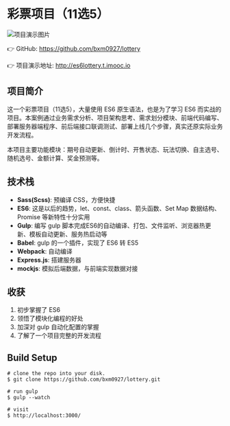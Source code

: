 
# 彩票项目（11选5）

![项目演示图片](http://oph264zoo.bkt.clouddn.com/17-7-3/87703335.jpg)

👉 GitHub: https://github.com/bxm0927/lottery

👉 项目演示地址: http://es6lottery.t.imooc.io

## 项目简介

这一个彩票项目（11选5），大量使用 ES6 原生语法，也是为了学习 ES6 而实战的项目。本案例通过业务需求分析、项目架构思考、需求划分模块、前端代码编写、部署服务器端程序、前后端接口联调测试、部署上线几个步骤，真实还原实际业务开发流程。

本项目主要功能模块：期号自动更新、倒计时、开售状态、玩法切换、自主选号、随机选号、金额计算、奖金预测等。

## 技术栈

- **Sass(Scss)**: 预编译 CSS，方便快捷
- **ES6**: 这是以后的趋势，let、const、class、箭头函数、Set Map 数据结构、Promise 等新特性十分实用
- **Gulp**: 编写 gulp 脚本完成ES6的自动编译、打包、文件监听、浏览器热更新、模板自动更新、服务热启动等
- **Babel**: gulp 的一个插件，实现了 ES6 转 ES5
- **Webpack**: 自动编译
- **Express.js**: 搭建服务器
- **mockjs**: 模拟后端数据，与前端实现数据对接

## 收获

1. 初步掌握了 ES6
2. 领悟了模块化编程的好处
3. 加深对 gulp 自动化配置的掌握
4. 了解了一个项目完整的开发流程

## Build Setup

```
# clone the repo into your disk.
$ git clone https://github.com/bxm0927/lottery.git

# run gulp
$ gulp --watch

# visit
$ http://localhost:3000/
```
